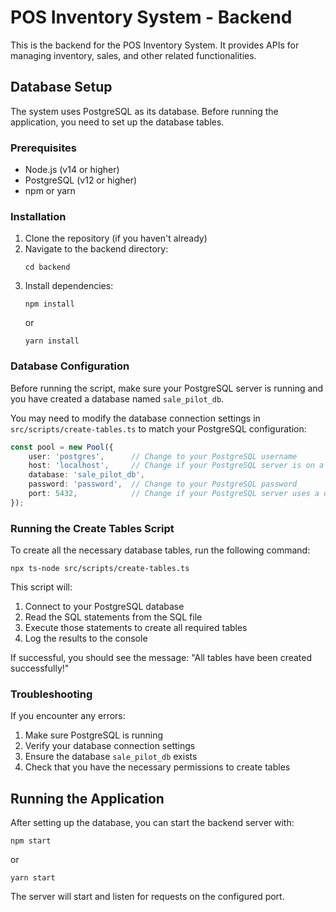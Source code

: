 # POS Inventory System - Backend

This is the backend for the POS Inventory System. It provides APIs for managing inventory, sales, and other related functionalities.

## Database Setup

The system uses PostgreSQL as its database. Before running the application, you need to set up the database tables.

### Prerequisites

- Node.js (v14 or higher)
- PostgreSQL (v12 or higher)
- npm or yarn

### Installation

1. Clone the repository (if you haven't already)
2. Navigate to the backend directory:
   ```
   cd backend
   ```
3. Install dependencies:
   ```
   npm install
   ```
   or
   ```
   yarn install
   ```

### Database Configuration

Before running the script, make sure your PostgreSQL server is running and you have created a database named `sale_pilot_db`.

You may need to modify the database connection settings in `src/scripts/create-tables.ts` to match your PostgreSQL configuration:

```typescript
const pool = new Pool({
    user: 'postgres',      // Change to your PostgreSQL username
    host: 'localhost',     // Change if your PostgreSQL server is on a different host
    database: 'sale_pilot_db',
    password: 'password',  // Change to your PostgreSQL password
    port: 5432,            // Change if your PostgreSQL server uses a different port
});
```

### Running the Create Tables Script

To create all the necessary database tables, run the following command:

```
npx ts-node src/scripts/create-tables.ts
```

This script will:
1. Connect to your PostgreSQL database
2. Read the SQL statements from the SQL file
3. Execute those statements to create all required tables
4. Log the results to the console

If successful, you should see the message: "All tables have been created successfully!"

### Troubleshooting

If you encounter any errors:

1. Make sure PostgreSQL is running
2. Verify your database connection settings
3. Ensure the database `sale_pilot_db` exists
4. Check that you have the necessary permissions to create tables

## Running the Application

After setting up the database, you can start the backend server with:

```
npm start
```
or
```
yarn start
```

The server will start and listen for requests on the configured port.